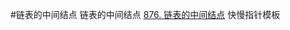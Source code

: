 #链表的中间结点
链表的中间结点
[876. 链表的中间结点](https://leetcode-cn.com/problems/middle-of-the-linked-list/)
快慢指针模板
